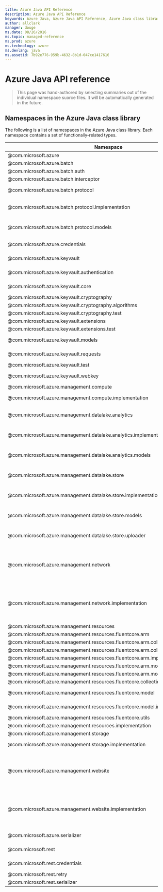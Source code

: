 ```yaml
---
title: Azure Java API Reference
description: Azure Java API Reference
keywords: Azure Java, Azure Java API Reference, Azure Java class library
author: allclark
manager: douge
ms.date: 08/26/2016
ms.topic: managed-reference
ms.prod: azure
ms.technology: azure
ms.devlang: java
ms.assetid: 7b92e776-959b-4632-8b1d-047ce1417616
---
```


# Azure Java API reference

> This page was hand-authored by selecting summaries out of the individual namespace suorce files.
> It will be automatically generated in the future.

## Namespaces in the Azure Java class library

The following is a list of namespaces in the Azure Java class library. Each namespace contains a set of functionally-related types.

<table class="table table-bordered table-striped table-condensed">
<thead>
   <tr>
      <th>Namespace</th>
      <th>Description</th>
   </tr>
</thead>
<tr>
   <td>@com.microsoft.azure</td>
   <td>This package contains the `com.microsoft.azure._azure` rollup client.
   </td>
</tr>
<tr>
   <td>@com.microsoft.azure.batch</td>
   <td>This package contains the classes for `com.microsoft.azure.batch._batch_client`.
   </td>
</tr>
<tr>
   <td>@com.microsoft.azure.batch.auth</td>
   <td>
   </td>
</tr>
<tr>
   <td>@com.microsoft.azure.batch.interceptor</td>
   <td>
   </td>
</tr>
<tr>
   <td>@com.microsoft.azure.batch.protocol</td>
   <td>This package contains the classes for `com.microsoft.azure.batch.protocol._batch_service_client`.
   A client for issuing REST requests to the `com.microsoft.azure._azure` Batch service.
   </td>
</tr>
<tr>
   <td>@com.microsoft.azure.batch.protocol.implementation</td>
   <td>This package contains the implementation classes for `com.microsoft.azure.batch.protocol._batch_service_client`.
   A client for issuing REST requests to the `com.microsoft.azure._azure`
   </td>
</tr>
<tr>
   <td>@com.microsoft.azure.batch.protocol.models</td>
   <td>This package contains the models classes for `com.microsoft.azure.batch.protocol._batch_service_client`.
   A client for issuing REST requests to the `com.microsoft.azure._azure` Batch service.
   </td>
</tr>
<tr>
   <td>@com.microsoft.azure.credentials</td>
   <td>The package provides 2 credential classes that work with AutoRest generated `com.microsoft.azure._azure` clients for authentication purposes through `com.microsoft.azure._azure`.
   </td>
</tr>
<tr>
   <td>@com.microsoft.azure.keyvault</td>
   <td>This package contains the classes for `com.microsoft.azure.keyvault._key_vault_client`. Performs cryptographic key operations and vault operations against the Key Vault service.
   </td>
</tr>
<tr>
   <td>@com.microsoft.azure.keyvault.authentication</td>
   <td>This package contains the classes for `com.microsoft.azure.keyvault._key_vault_client`. Performs cryptographic key operations and vault operations against the Key Vault service.
   </td>
</tr>
<tr>
   <td>@com.microsoft.azure.keyvault.core</td>
   <td>This package contains the interface for `com.microsoft.azure.keyvault.core._i_key` and `com.microsoft.azure.keyvault.core._i_key_resolver`.
   </td>
</tr>
<tr>
   <td>@com.microsoft.azure.keyvault.cryptography</td>
   <td>
   </td>
</tr>
<tr>
   <td>@com.microsoft.azure.keyvault.cryptography.algorithms</td>
   <td>
   </td>
</tr>
<tr>
   <td>@com.microsoft.azure.keyvault.cryptography.test</td>
   <td>
   </td>
</tr>
<tr>
   <td>@com.microsoft.azure.keyvault.extensions</td>
   <td>
   </td>
</tr>
<tr>
   <td>@com.microsoft.azure.keyvault.extensions.test</td>
   <td>
   </td>
</tr>
<tr>
   <td>@com.microsoft.azure.keyvault.models</td>
   <td>This package contains the models classes for `com.microsoft.azure.keyvault._key_vault_client`. Performs cryptographic key operations and vault operations against the Key Vault service.
   </td>
</tr>
<tr>
   <td>@com.microsoft.azure.keyvault.requests</td>
   <td>This package contains the classes for `com.microsoft.azure.keyvault._key_vault_client`. Performs cryptographic key operations and vault operations against the Key Vault service.
   </td>
</tr>
<tr>
   <td>@com.microsoft.azure.keyvault.test</td>
   <td>
   </td>
</tr>
<tr>
   <td>@com.microsoft.azure.keyvault.webkey</td>
   <td>This package contains the classes for `com.microsoft.azure.keyvault._key_vault_client`. Performs cryptographic key operations and vault operations against the Key Vault service.
   </td>
</tr>
<tr>
   <td>@com.microsoft.azure.management.compute</td>
   <td>This package contains the classes for ComputeManagementClient. The Compute Management Client.
   </td>
</tr>
<tr>
   <td>@com.microsoft.azure.management.compute.implementation</td>
   <td>This package contains the implementation classes for ComputeManagementClient. The Compute Management Client.
   </td>
</tr>
<tr>
   <td>@com.microsoft.azure.management.datalake.analytics</td>
   <td>This package contains the classes for `com.microsoft.azure.management.datalake.analytics._data_lake_analytics_catalog_management_client`. Creates an `com.microsoft.azure._azure` Data Lake Analytics catalog client.
   </td>
</tr>
<tr>
   <td>@com.microsoft.azure.management.datalake.analytics.implementation</td>
   <td>This package contains the implementation classes for `com.microsoft.azure.management.datalake.analytics._data_lake_analytics_catalog_management_client`. Creates an `com.microsoft.azure._azure` Data Lake Analytics catalog client.
   </td>
</tr>
<tr>
   <td>@com.microsoft.azure.management.datalake.analytics.models</td>
   <td>This package contains the models classes for `com.microsoft.azure.management.datalake.analytics._data_lake_analytics_catalog_management_client`. Creates an `com.microsoft.azure._azure` Data Lake Analytics catalog client.
   </td>
</tr>
<tr>
   <td>@com.microsoft.azure.management.datalake.store</td>
   <td>This package contains the classes for `com.microsoft.azure.management.datalake.store._data_lake_store_file_system_management_client`. Creates an `com.microsoft.azure._azure` Data Lake Store filesystem client.
   </td>
</tr>
<tr>
   <td>@com.microsoft.azure.management.datalake.store.implementation</td>
   <td>This package contains the implementation classes for `com.microsoft.azure.management.datalake.store._data_lake_store_file_system_management_client`. Creates an `com.microsoft.azure._azure` Data Lake Store filesystem client.
   </td>
</tr>
<tr>
   <td>@com.microsoft.azure.management.datalake.store.models</td>
   <td>This package contains the models classes for `com.microsoft.azure.management.datalake.store._data_lake_store_file_system_management_client`. Creates an `com.microsoft.azure._azure` Data Lake Store filesystem client.
   </td>
</tr>
<tr>
   <td>@com.microsoft.azure.management.datalake.store.uploader</td>
   <td>This package contains the classes for `com.microsoft.azure.management.datalake.store.uploader._data_lake_store_uploader`. The client used to efficiently and rapidly upload files into an `com.microsoft.azure._azure` Data Lake Store account.
   </td>
</tr>
<tr>
   <td>@com.microsoft.azure.management.network</td>
   <td>This package contains the classes for NetworkManagementClient. The Microsoft `com.microsoft.azure._azure``com.microsoft.azure.management.network._network` management API provides a RESTful set of web services that interact with Microsoft `com.microsoft.azure._azure``com.microsoft.azure.management.network._networks` service to manage your network resrources. The API has entities that capture the relationship between an end user and the Microsoft `com.microsoft.azure._azure``com.microsoft.azure.management.network._networks` service.
   </td>
</tr>
<tr>
   <td>@com.microsoft.azure.management.network.implementation</td>
   <td>This package contains the implementation classes for NetworkManagementClient. The Microsoft `com.microsoft.azure._azure``com.microsoft.azure.management.network._network` management API provides a RESTful set of web services that interact with Microsoft `com.microsoft.azure._azure``com.microsoft.azure.management.network._networks` service to manage your network resrources. The API has entities that capture the relationship between an end user and the Microsoft `com.microsoft.azure._azure``com.microsoft.azure.management.network._networks` service.
   </td>
</tr>
<tr>
   <td>@com.microsoft.azure.management.resources</td>
   <td>This package contains the classes for ResourceManagementClient.
   </td>
</tr>
<tr>
   <td>@com.microsoft.azure.management.resources.fluentcore.arm</td>
   <td>This package contains the base class for resource collections.
   </td>
</tr>
<tr>
   <td>@com.microsoft.azure.management.resources.fluentcore.arm.collection</td>
   <td>
   </td>
</tr>
<tr>
   <td>@com.microsoft.azure.management.resources.fluentcore.arm.collection.implementation</td>
   <td>
   </td>
</tr>
<tr>
   <td>@com.microsoft.azure.management.resources.fluentcore.arm.implementation</td>
   <td>This package contains the implementations for ARM base classes.
   </td>
</tr>
<tr>
   <td>@com.microsoft.azure.management.resources.fluentcore.arm.models</td>
   <td>This package contains the base classes for resource models.
   </td>
</tr>
<tr>
   <td>@com.microsoft.azure.management.resources.fluentcore.arm.models.implementation</td>
   <td>This package contains the classes for ARM fluent core models implementation.
   </td>
</tr>
<tr>
   <td>@com.microsoft.azure.management.resources.fluentcore.collection</td>
   <td>This package contains the classes for ARM fluent core models implementation.
   </td>
</tr>
<tr>
   <td>@com.microsoft.azure.management.resources.fluentcore.model</td>
   <td>This package contains the base implementation classes for resource models, and their variants for creating and updating scenarios.
   </td>
</tr>
<tr>
   <td>@com.microsoft.azure.management.resources.fluentcore.model.implementation</td>
   <td>This package contains the base implementation classes for resource models, and their variants for creating and updating scenarios.
   </td>
</tr>
<tr>
   <td>@com.microsoft.azure.management.resources.fluentcore.utils</td>
   <td>This package contains a few utility classes for working with `com.microsoft.azure._azure` resources.
   </td>
</tr>
<tr>
   <td>@com.microsoft.azure.management.resources.implementation</td>
   <td>This package contains the implementation classes for ResourceManagementClient.
   </td>
</tr>
<tr>
   <td>@com.microsoft.azure.management.storage</td>
   <td>This package contains the classes for StorageManagementClient. The Storage Management Client.
   </td>
</tr>
<tr>
   <td>@com.microsoft.azure.management.storage.implementation</td>
   <td>This package contains the implementation classes for StorageManagementClient. The Storage Management Client.
   </td>
</tr>
<tr>
   <td>@com.microsoft.azure.management.website</td>
   <td>This package contains the classes for WebSiteManagementClient. Use these APIs to manage `com.microsoft.azure._azure` Websites resources through the `com.microsoft.azure._azure``com.microsoft.azure._resource` Manager. All task operations conform to the HTTP/1.1 protocol specification and each operation returns an x-ms-request-id header that can be used to obtain information about the request. You must make sure that requests made to these resources are secure. For more information, see <ulink url="https://msdn.microsoft.com/en-us/library/azure/dn790557.aspx">Authenticating Azure Resource Manager requests.</ulink>.
   </td>
</tr>
<tr>
   <td>@com.microsoft.azure.management.website.implementation</td>
   <td>This package contains the implementation classes for WebSiteManagementClient. Use these APIs to manage `com.microsoft.azure._azure` Websites resources through the `com.microsoft.azure._azure``com.microsoft.azure._resource` Manager. All task operations conform to the HTTP/1.1 protocol specification and each operation returns an x-ms-request-id header that can be used to obtain information about the request. You must make sure that requests made to these resources are secure. For more information, see <ulink url="https://msdn.microsoft.com/en-us/library/azure/dn790557.aspx">Authenticating Azure Resource Manager requests.</ulink>.
   </td>
</tr>
<tr>
   <td>@com.microsoft.azure.serializer</td>
   <td>The package contains classes that handle serialization and deserialization for the REST call payloads in `com.microsoft.azure._azure`.
   </td>
</tr>
<tr>
   <td>@com.microsoft.rest</td>
   <td>The package contains the runtime classes required for AutoRest generated clients to compile and function. To learn more about AutoRest generator, see <ulink url="https://github.com/azure/autorest">https://github.com/azure/autorest</ulink>.
   </td>
</tr>
<tr>
   <td>@com.microsoft.rest.credentials</td>
   <td>The package provides 2 basic credential classes that work with AutoRest generated clients for authentication purposes.
   </td>
</tr>
<tr>
   <td>@com.microsoft.rest.retry</td>
   <td>The package contains classes that define the retry behaviors when an error occurs during a REST call.
   </td>
</tr>
<tr>
   <td>@com.microsoft.rest.serializer</td>
   <td>The package contains classes that handle serialization and deserialization for the REST call payloads.
   </td>
</tr>
</table>